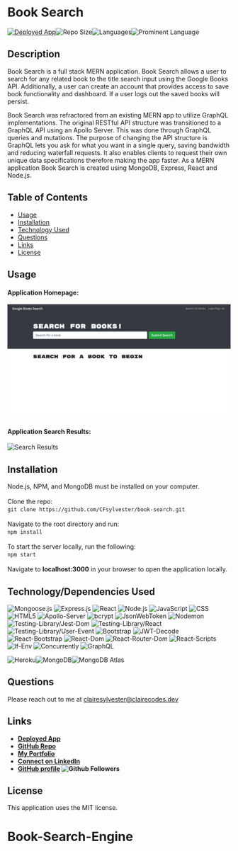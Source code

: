 # Book Search

 <a href="https://sylvester-book-search.herokuapp.com/">![Deployed App](https://img.shields.io/badge/-Deployed-success?style=for-the-badge)</a>![Repo Size](https://img.shields.io/github/repo-size/CFsylvester/budget-tracker?color=inactive&style=for-the-badge)![Languages](https://img.shields.io/github/languages/count/CFsylvester/budget-tracker?color=inactive&style=for-the-badge)![Prominent Language](https://img.shields.io/github/languages/top/CFsylvester/budget-tracker?color=inactive&style=for-the-badge)

## Description
Book Search is a full stack MERN application. Book Search allows a user to search for any related book to the title search input using the Google Books API. Additionally, a user can create an account that provides access to save book functionality and dashboard. If a user logs out the saved books will persist.

Book Search was refractored from an existing MERN app to utilize GraphQL implementations. The original RESTful API structure was transitioned to a GraphQL API using an Apollo Server. This was done through GraphQL queries and mutations. The purpose of changing the API structure is GraphQL lets you ask for what you want in a single query, saving bandwidth and reducing waterfall requests. It also enables clients to request their own unique data specifications therefore making the app faster. As a MERN application Book Search is created using MongoDB, Express, React and Node.js. 

## Table of Contents
  - [Usage](#Usage)
  - [Installation](#installation)
  - [Technology Used](#technology-used)
  - [Questions](#questions)
  - [Links](#links)
  - [License](#license)
  
## Usage

#### Application Homepage:

![Homepage](./ReadME-images/search.png)

 #### Application Search Results:

![Search Results](./ReadME-images/results.png)
  
  ## Installation
  Node.js, NPM, and MongoDB must be installed on your computer. <br />
  <br />Clone the repo: <br />
      `git clone https://github.com/CFsylvester/book-search.git` <br />
  <br />Navigate to the root directory and run: <br />
      `npm install` <br />
  <br />To start the server locally, run the following: <br />
      `npm start` <br />
  <br />Navigate to <b>localhost:3000</b> in your browser to open the application locally.

  ## Technology/Dependencies Used
  ![Mongoose.js](https://img.shields.io/badge/-Mongoose-white?style=for-the-badge)
  ![Express.js](https://img.shields.io/badge/-Express-9cf?style=for-the-badge)
  ![React](https://img.shields.io/badge/-React-white?style=for-the-badge)
  ![Node.js](https://img.shields.io/badge/-Node.js-9cf?style=for-the-badge)
  ![JavaScript](https://img.shields.io/badge/-Javascript-white?style=for-the-badge)
  ![CSS](https://img.shields.io/badge/-CSS-9cf?style=for-the-badge)
  ![HTML5](https://img.shields.io/badge/-HTML5-white?style=for-the-badge)
  ![Apollo-Server](https://img.shields.io/badge/-Apollo--Server-9cf?style=for-the-badge)
  ![bcrypt](https://img.shields.io/badge/-Bcrypt-white?style=for-the-badge)
  ![JsonWebToken](https://img.shields.io/badge/-JsonWebToken-9cf?style=for-the-badge)
  ![Nodemon](https://img.shields.io/badge/-Nodemon-white?style=for-the-badge)
  ![Testing-Library/Jest-Dom](https://img.shields.io/badge/-Testing--Library/Jest--Dom-9cf?style=for-the-badge)
  ![Testing-Library/React](https://img.shields.io/badge/-Testing--Library/React-white?style=for-the-badge)
  ![Testing-Library/User-Event](https://img.shields.io/badge/-Testing--Library/User--Event-9cf?style=for-the-badge)
  ![Bootstrap](https://img.shields.io/badge/-Bootstrap-white?style=for-the-badge)
  ![JWT-Decode](https://img.shields.io/badge/-JWT--Decode-9cf?style=for-the-badge)
  ![React-Bootstrap](https://img.shields.io/badge/-React--Bootstrap-white?style=for-the-badge)
  ![React-Dom](https://img.shields.io/badge/-React--Dom-9cf?style=for-the-badge)
  ![React-Router-Dom](https://img.shields.io/badge/-React--Router--Dom-white?style=for-the-badge)
  ![React-Scripts](https://img.shields.io/badge/-React--Scripts-9cf?style=for-the-badge)
  ![If-Env](https://img.shields.io/badge/-If--Env-white?style=for-the-badge)
  ![Concurrently](https://img.shields.io/badge/-Concurrently-9cf?style=for-the-badge)
  ![GraphQL](https://img.shields.io/badge/-GraphQL-white?style=for-the-badge)
    <br />
  
  ![Heroku](https://img.shields.io/badge/Server-Heroku-inactive?style=for-the-badge)![MongoDB](https://img.shields.io/badge/Database-MongoDb-inactive?style=for-the-badge)![MongoDB Atlas](https://img.shields.io/badge/Cloud%20Database-MongoDB%20Atlas-inactive?style=for-the-badge) 
  
  ## Questions
  Please reach out to me at [clairesylvester@clairecodes.dev](mailto:clairesylvester@clairecodes.dev?subject=[GitHub%book-search]%20Source%20Han%20Sans)

  ## Links
  - **[Deployed App](https://sylvester-budget-tracker.herokuapp.com/)**
  - **[GitHub Repo](https://github.com/CFsylvester/book-search)**
  - **[My Portfolio](clairecodes.dev)**
  - **[Connect on LinkedIn](https://www.linkedin.com/in/claire-sylvester-386373143/)**
  - **[GitHub profile](https://github.com/CFsylvester)    ![Github Followers](https://img.shields.io/github/followers/CFsylvester?style=social)**

  ## License 
  This application uses the MIT license.  
# Book-Search-Engine
